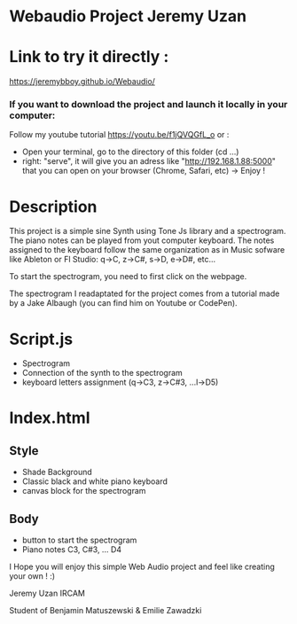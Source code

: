 # Webaudio Project Jeremy Uzan


# Link to try it directly : 
https://jeremybboy.github.io/Webaudio/

### If you want to download the project and launch it locally in your computer: 
Follow my youtube tutorial https://youtu.be/f1jQVQGfL_o or : 
- Open your terminal, go to the directory of this folder (cd ...)
- right: "serve", it will give you an adress like "http://192.168.1.88:5000" that you can open on your browser (Chrome, Safari, etc) 
-> Enjoy ! 


# Description

This project is a simple sine Synth using Tone Js library and a spectrogram. The piano notes can be played from yout computer keyboard. The notes assigned to the keyboard follow the same organization as in Music sofware like Ableton or Fl Studio: q->C, z->C#, s->D, e->D#, etc...

To start the spectrogram, you need to first click on the webpage. 

The spectrogram I readaptated for the project comes from a tutorial made by a Jake Albaugh (you can find him on Youtube or CodePen).

# Script.js
- Spectrogram
- Connection of the synth to the spectrogram 
- keyboard letters assignment (q->C3, z->C#3, ...l->D5)

# Index.html
## Style
- Shade Background
- Classic black and white piano keyboard
- canvas block for the spectrogram
## Body
- button to start the spectrogram 
- Piano notes C3, C#3, ... D4



I Hope you will enjoy this simple Web Audio project and feel like creating your own ! :) 


Jeremy Uzan 
IRCAM 

Student of Benjamin Matuszewski & Emilie Zawadzki
